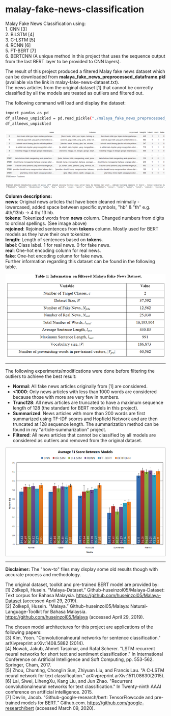 # malay-fake-news-classification
Malay Fake News Classification using:
</br>1.  CNN [3]
</br>2.  BiLSTM [4]
</br>3.  C-LSTM [5]
</br>4.  RCNN [6]
</br>5.  FT-BERT [7]
</br>6.  BERTCNN (A unique method in this project that uses the sequence output from the last BERT layer to be provided to CNN layers).

The result of this project produced a filtered Malay fake news dataset which can be downloaded from **malaya_fake_news_preprocessed_dataframe.pkl** (available via the link in malay-fake-news-dataset.txt).
</br>The news articles from the original dataset [1] that cannot be correctly classified by all the models are treated as outliers and filtered out.

The following command will load and display the dataset:
```bash
import pandas as pd
df_allnews_unpickled = pd.read_pickle("./malaya_fake_news_preprocessed_dataframe.pkl")
df_allnews_unpickled
```
<p align="center">
  <img src="https://github.com/AsyrafAzlan/malay-fake-news-classification/blob/main/model_architecture_imgs/dfss.PNG">
</p>
<p align="center">
  <img src="https://github.com/AsyrafAzlan/malay-fake-news-classification/blob/main/model_architecture_imgs/preprocess_tokens.PNG">
</p>

**Column descriptions:**
</br> **news**: Original news articles that have been cleaned minimally - lowercased, added space between specific symbols, "hb" & "th" e.g. 4th/13hb -> 4 th/ 13 hb.
</br> **tokens**: Tokenized words from **news** column.  Changed numbers from digits to ordinal spellings.  (See image above)
</br> **rejoined**: Rejoined sentences from **tokens** column.  Mostly used for BERT models as they have their own tokenizer.
</br> **length**: Length of sentences based on **tokens**.
</br> **label**: Class label. 1 for real news. 0 for fake news.
</br> **real**: One-hot encoding column for real news.
</br> **fake**: One-hot encoding column for fake news.
</br> Further information regarding this dataset can be found in the following table.

<p align="center">
  <img src="https://github.com/AsyrafAzlan/malay-fake-news-classification/blob/main/model_architecture_imgs/dfinfo.PNG">
</p>


-----------------

The following experiments/modifications were done before filtering the outliers to achieve the best result:
* **Normal**:  All fake news articles originally from [1] are considered.
* **<1000**:  Only news articles with less than 1000 words are considered because those with more are very few in numbers.
* **Trunc128**:  All news articles are truncated to have a maximum sequence length of 128 (the standard for BERT models in this project).
* **Summarized**:  News articles with more than 200 words are first summarized using TF-IDF scores and Hopfield Network and are then truncated at 128 sequence length.  The summarization method can be found in my "article-summarization" project.
* **Filtered**:  All news articles that cannot be classified by all models are considered as outliers and removed from the original dataset.

<p align="center">
  <img src="https://github.com/AsyrafAzlan/malay-fake-news-classification/blob/main/model_architecture_imgs/models_f1_flipped_resized_prcnt.png">
</p>


-----------------

**Disclaimer:**  The "how-to" files may display some old results though with accurate process and methodology.

The original dataset, toolkit and pre-trained BERT model are provided by:
</br>[1] Zolkepli, Husein. “Malaya-Dataset.” Github-huseinzol05/Malaya-Dataset: Text corpus for Bahasa Malaysia. https://github.com/huseinzol05/Malaya-Dataset (accessed April 29, 2019).
</br>[2] Zolkepli, Husein. “Malaya.” Github-huseinzol05/Malaya: Natural-Language-Toolkit for Bahasa Malaysia. https://github.com/huseinzol05/Malaya (accessed April 29, 2019).

The chosen model architectures for this project are applications of the following papers:
</br>[3] Kim, Yoon. "Convolutionalneural networks for sentence classification." arXivpreprint arXiv:1408.5882 (2014).
</br>[4] Nowak, Jakub, Ahmet Taspinar, and Rafał Scherer. "LSTM recurrent neural networks for short text and sentiment classification." In International Conference on Artificial Intelligence and Soft Computing, pp. 553-562. Springer, Cham, 2017.
</br>[5] Zhou, Chunting, Chonglin Sun, Zhiyuan Liu, and Francis Lau. "A C-LSTM neural network for text classification." arXivpreprint arXiv:1511.08630(2015).
</br>[6] Lai, Siwei, LihengXu, Kang Liu, and Jun Zhao. "Recurrent convolutionalneural networks for text classification." In Twenty-ninth AAAI conference on artificial intelligence. 2015.
</br>[7] Devlin, Jacob. "Github-google-research/bert: TensorFlowcode and pre-trained models for BERT.” Github.com. https://github.com/google-research/bert (accessed March 09, 2020).
